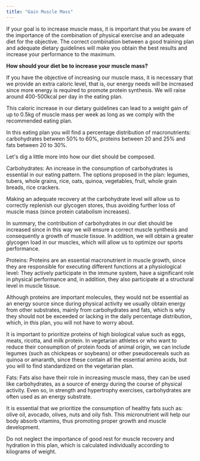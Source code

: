 ```yaml
---
title: "Gain Muscle Mass"
---
```


If your goal is to increase muscle mass, it is important that you be aware of the importance of the combination of physical exercise and an adequate diet for the objective. The correct combination between a good training plan and adequate dietary guidelines will make you obtain the best results and increase your performance to the maximum.

**How should your diet be to increase your muscle mass?**

If you have the objective of increasing our muscle mass, it is necessary that we provide an extra caloric level, that is, our energy needs will be increased since more energy is required to promote protein synthesis. We will raise around 400-500kcal per day in the eating plan.

This caloric increase in our dietary guidelines can lead to a weight gain of up to 0.5kg of muscle mass per week as long as we comply with the recommended eating plan.

In this eating plan you will find a percentage distribution of macronutrients: carbohydrates between 50% to 60%, proteins between 20 and 25% and fats between 20 to 30%.

Let's dig a little more into how our diet should be composed.

Carbohydrates: An increase in the consumption of carbohydrates is essential in our eating pattern. The options proposed in the plan: legumes, tubers, whole grains, rice, oats, quinoa, vegetables, fruit, whole grain breads, rice crackers.

Making an adequate recovery at the carbohydrate level will allow us to correctly replenish our glycogen stores, thus avoiding further loss of muscle mass (since protein catabolism increases).

In summary, the contribution of carbohydrates in our diet should be increased since in this way we will ensure a correct muscle synthesis and consequently a growth of muscle tissue. In addition, we will obtain a greater glycogen load in our muscles, which will allow us to optimize our sports performance.

Proteins: Proteins are an essential macronutrient in muscle growth, since they are responsible for executing different functions at a physiological level: They actively participate in the immune system, have a significant role in physical performance and, in addition, they also participate at a structural level in muscle tissue.

Although proteins are important molecules, they would not be essential as an energy source since during physical activity we usually obtain energy from other substrates, mainly from carbohydrates and fats, which is why they should not be exceeded or lacking in the daily percentage distribution, which, in this plan, you will not have to worry about.

It is important to prioritize proteins of high biological value such as eggs, meats, ricotta, and milk protein. In vegetarian athletes or who want to reduce their consumption of protein foods of animal origin, we can include legumes (such as chickpeas or soybeans) or other pseudocereals such as quinoa or amaranth, since these contain all the essential amino acids, but you will to find standardized on the vegetarian plan.

Fats: Fats also have their role in increasing muscle mass, they can be used like carbohydrates, as a source of energy during the course of physical activity. Even so, in strength and hypertrophy exercises, carbohydrates are often used as an energy substrate.

It is essential that we prioritize the consumption of healthy fats such as: olive oil, avocado, olives, nuts and oily fish. This micronutrient will help our body absorb vitamins, thus promoting proper growth and muscle development.

Do not neglect the importance of good rest for muscle recovery and hydration in this plan, which is calculated individually according to kilograms of weight.
